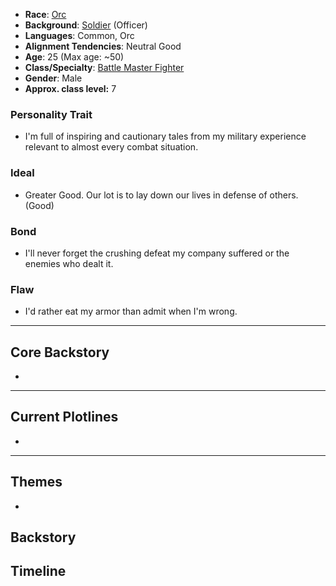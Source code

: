 - **Race**: [Orc](https://2014.5e.tools/races.html#orc_erlw)
- **Background**: [Soldier](https://2014.5e.tools/backgrounds.html#soldier_phb) (Officer)
- **Languages**: Common, Orc
- **Alignment Tendencies**: Neutral Good
- **Age**: 25 (Max age: ~50)
- **Class/Specialty**: [Battle Master Fighter](https://2014.5e.tools/classes.html#fighter_phb,state:sub_champion_phb=b1)
- **Gender**: Male
- **Approx. class level:** 7
### Personality Trait
- I'm full of inspiring and cautionary tales from my military experience relevant to almost every combat situation.
### Ideal
- Greater Good. Our lot is to lay down our lives in defense of others. (Good)
### Bond
- I'll never forget the crushing defeat my company suffered or the enemies who dealt it.
### Flaw
- I'd rather eat my armor than admit when I'm wrong.
---

## Core Backstory
- 

---

## Current Plotlines

- 

---

## Themes

- 

## Backstory

## Timeline
